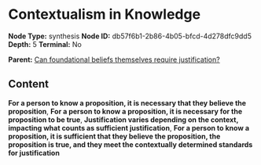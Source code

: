 # Contextualism in Knowledge

**Node Type:** synthesis
**Node ID:** db57f6b1-2b86-4b05-bfcd-4d278dfc9dd5
**Depth:** 5
**Terminal:** No

**Parent:** [Can foundational beliefs themselves require justification?](can-foundational-beliefs-themselves-require-justification-antithesis-ab671478-e1ca-4c69-8e3e-49150c94a984.md)

## Content

**For a person to know a proposition, it is necessary that they believe the proposition**, **For a person to know a proposition, it is necessary for the proposition to be true**, **Justification varies depending on the context, impacting what counts as sufficient justification**, **For a person to know a proposition, it is sufficient that they believe the proposition, the proposition is true, and they meet the contextually determined standards for justification**
